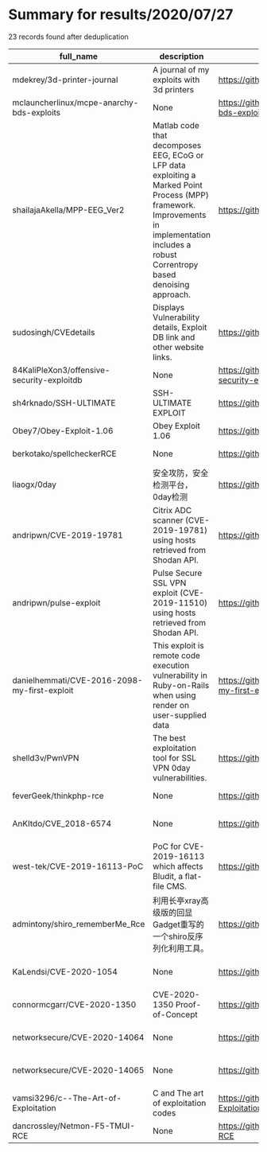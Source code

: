 
# Summary for results/2020/07/27
    
23 records found after deduplication

| full_name | description | html_url | matched_list | matched_count | pushed_at | size | stargazers_count | language | forks_count | vul_ids |
|----------------------------------------------|---------------------------------------------------------------------------------------------------------------------------------------------------------------------------------------------|-----------------------------------------------------------------|-----------------------------------------------|-----------------|---------------------------|--------|--------------------|------------|---------------|--------------------|
| mdekrey/3d-printer-journal | A journal of my exploits with 3d printers | https://github.com/mdekrey/3d-printer-journal | ['exploit'] | 1 | 2020-07-27 12:41:47+00:00 | 2267 | 0 | OpenSCAD | 0 | [] |
| mclauncherlinux/mcpe-anarchy-bds-exploits | None | https://github.com/mclauncherlinux/mcpe-anarchy-bds-exploits | ['exploit'] | 1 | 2020-07-27 11:55:05+00:00 | 0 | 0 | | 0 | [] |
| shailajaAkella/MPP-EEG_Ver2 | Matlab code that decomposes EEG, ECoG or LFP data exploiting a Marked Point Process (MPP) framework. Improvements in implementation includes a robust Correntropy based denoising approach. | https://github.com/shailajaAkella/MPP-EEG_Ver2 | ['exploit'] | 1 | 2020-07-27 21:01:46+00:00 | 24 | 1 | MATLAB | 0 | [] |
| sudosingh/CVEdetails | Displays Vulnerability details, Exploit DB link and other website links. | https://github.com/sudosingh/CVEdetails | ['exploit'] | 1 | 2020-07-27 20:12:21+00:00 | 2 | 0 | Python | 0 | [] |
| 84KaliPleXon3/offensive-security-exploitdb | None | https://github.com/84KaliPleXon3/offensive-security-exploitdb | ['exploit'] | 1 | 2020-07-27 19:40:59+00:00 | 68928 | 9 | C | 3 | [] |
| sh4rknado/SSH-ULTIMATE | SSH-ULTIMATE EXPLOIT | https://github.com/sh4rknado/SSH-ULTIMATE | ['exploit'] | 1 | 2020-07-27 17:26:54+00:00 | 25051 | 0 | Python | 0 | [] |
| Obey7/Obey-Exploit-1.06 | Obey Exploit 1.06 | https://github.com/Obey7/Obey-Exploit-1.06 | ['exploit'] | 1 | 2020-07-27 16:38:28+00:00 | 7862 | 0 | Lua | 0 | [] |
| berkotako/spellcheckerRCE | None | https://github.com/berkotako/spellcheckerRCE | ['rce'] | 1 | 2020-07-27 15:51:28+00:00 | 1 | 0 | Python | 0 | [] |
| liaogx/0day | 安全攻防，安全检测平台，0day检测 | https://github.com/liaogx/0day | ['0day'] | 1 | 2020-07-27 15:43:49+00:00 | 7 | 1 | | 0 | [] |
| andripwn/CVE-2019-19781 | Citrix ADC scanner (CVE-2019-19781) using hosts retrieved from Shodan API. | https://github.com/andripwn/CVE-2019-19781 | ['cve-2'] | 1 | 2020-07-27 15:10:13+00:00 | 4 | 1 | Python | 1 | ['CVE-2019-19781'] |
| andripwn/pulse-exploit | Pulse Secure SSL VPN exploit (CVE-2019-11510) using hosts retrieved from Shodan API. | https://github.com/andripwn/pulse-exploit | ['exploit'] | 1 | 2020-07-27 15:07:24+00:00 | 7 | 1 | Python | 1 | ['CVE-2019-11510'] |
| danielhemmati/CVE-2016-2098-my-first-exploit | This exploit is remote code execution vulnerability in Ruby-on-Rails when using render on user-supplied data | https://github.com/danielhemmati/CVE-2016-2098-my-first-exploit | ['cve-2', 'exploit', 'remote code execution'] | 3 | 2020-07-27 11:42:11+00:00 | 2 | 1 | Python | 0 | ['CVE-2016-2098'] |
| shelld3v/PwnVPN | The best exploitation tool for SSL VPN 0day vulnerabilities. | https://github.com/shelld3v/PwnVPN | ['0day', 'exploit'] | 2 | 2020-07-27 08:47:03+00:00 | 53 | 45 | Python | 15 | [] |
| feverGeek/thinkphp-rce | None | https://github.com/feverGeek/thinkphp-rce | ['rce'] | 1 | 2020-07-27 10:07:24+00:00 | 8 | 0 | Python | 0 | [] |
| AnKItdo/CVE_2018-6574 | None | https://github.com/AnKItdo/CVE_2018-6574 | ['cve-2'] | 1 | 2020-07-27 03:56:05+00:00 | 3 | 0 | Go | 0 | ['CVE-2018-6574'] |
| west-tek/CVE-2019-16113-PoC | PoC for CVE-2019-16113 which affects Bludit, a flat-file CMS. | https://github.com/west-tek/CVE-2019-16113-PoC | ['cve poc', 'cve-2'] | 2 | 2020-07-27 09:40:08+00:00 | 6 | 0 | Python | 0 | ['CVE-2019-16113'] |
| admintony/shiro_rememberMe_Rce | 利用长亭xray高级版的回显Gadget重写的一个shiro反序列化利用工具。 | https://github.com/admintony/shiro_rememberMe_Rce | ['rce'] | 1 | 2020-07-27 06:26:44+00:00 | 34 | 101 | Python | 17 | [] |
| KaLendsi/CVE-2020-1054 | None | https://github.com/KaLendsi/CVE-2020-1054 | ['cve-2'] | 1 | 2020-07-27 02:43:12+00:00 | 17 | 9 | C++ | 6 | ['CVE-2020-1054'] |
| connormcgarr/CVE-2020-1350 | CVE-2020-1350 Proof-of-Concept | https://github.com/connormcgarr/CVE-2020-1350 | ['cve-2'] | 1 | 2020-07-27 16:20:06+00:00 | 44 | 7 | Python | 1 | ['CVE-2020-1350'] |
| networksecure/CVE-2020-14064 | None | https://github.com/networksecure/CVE-2020-14064 | ['cve-2'] | 1 | 2020-07-27 08:29:23+00:00 | 216 | 1 | | 0 | ['CVE-2020-14064'] |
| networksecure/CVE-2020-14065 | None | https://github.com/networksecure/CVE-2020-14065 | ['cve-2'] | 1 | 2020-07-27 08:28:16+00:00 | 222 | 1 | | 0 | ['CVE-2020-14065'] |
| vamsi3296/c--The-Art-of-Exploitation | C and The art of exploitation codes | https://github.com/vamsi3296/c--The-Art-of-Exploitation | ['exploit'] | 1 | 2020-07-27 18:30:46+00:00 | 300 | 0 | C | 0 | [] |
| dancrossley/Netmon-F5-TMUI-RCE | None | https://github.com/dancrossley/Netmon-F5-TMUI-RCE | ['rce'] | 1 | 2020-07-27 23:16:57+00:00 | 0 | 0 | Lua | 0 | [] |
